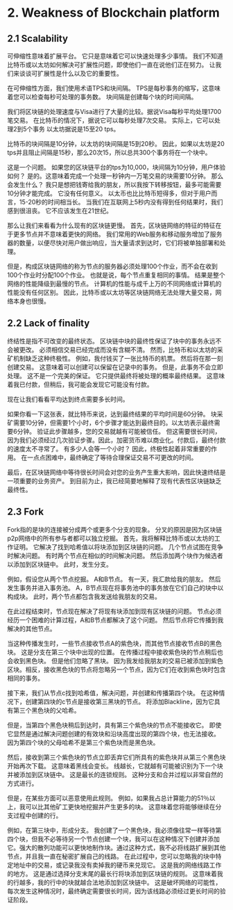 # 2. Weakness of Blockchain platform

## 2.1 Scalability
 
 
可伸缩性意味着扩展平台。
它只是意味着它可以快速处理多少事情。
我们不知道比特币或以太坊如何解决可扩展性问题，即使他们一直在说他们正在努力。
让我们来谈谈可扩展性是什么以及它的重要性。
 
在可伸缩性方面，我们使用术语TPS和块间隔。
TPS是每秒事务的缩写，这意味着您可以检查每秒可处理的事务数。
块间​​隔是创建每个块的时间间隔。
 
我们将区块链的处理速度与Visa进行了大量的比较。据说Visa每秒平均处理1700笔交易。
在比特币的情况下，据说它可以每秒处理7次交易。
实际上，它可以处理2到5个事务
 以太坊据说是15至20 tps。
 
比特币的块间隔是10分钟，以太坊的块间隔是15到20秒。
因此，如果以太坊是20 tps并且阻止间隔是15秒，那么20次15，所以总共300个事务将在一个块中。
 
 
这是一个问题。
 如果您的区块链平台的tps为10,000，块间隔为10分钟，用户体验如何？
是的。这意味着完成一个处理一秒钟内一万笔交易的块需要10分钟。
那么会发生什么？
我只是想把钱寄给我的朋友，所以我按下转移按钮，最多可能需要10分钟才能完成。
它没有任何意义。
以太币也比比特币短得多，但对于用户而言，15-20秒的时间相当长。
当我们在互联网上5秒内没有得到任何结果时，我们感到很沮丧。
它不应该发生在21世纪。
 
 
那么让我们来看看为什么现有的区块链更慢。
首先，区块链网络的特征的特征在于更多节点并不意味着更快的网络。
我们常用的Web服务和移动服务增加了服务器的数量，以便尽快对用户做出响应，当大量请求到达时，它们将被单独部署和处理。
 
但是，构成区块链网络的称为节点的服务器必须处理100个作业，而不会在收到100个作业时分配100个作业。
也就是说，每个节点重复相同的事情。
结果是整个网络的性能降级到最慢的节点。
计算机的性能与成千上万的不同网络或计算机的性能没有任何区别。
因此，比特币或以太坊等区块链网络无法处理大量交易，网络本身也很慢。
 
 
## 2.2 Lack of finality
 
 
终结性是指不可改变的最终状态。
区块链中块的最终性保证了块中的事务永远不会被更改。
必须相信交易已经完成而没有含糊不清。
然而，比特币和以太坊的采矿机制缺乏这种终极性。
例如，我付钱买了一张比特币的机票。
然后将在那一刻创建交易。
这意味着可以创建可以保留在记录中的事务。
 但是，此事务不会立即处理。
这不是一个完美的保证。
它只提供最终将被处理的概率最终结果。
这意味着我已付款，但稍后，我可能会发现它可能没有付款。
 
现在让我们看看平均达到终点需要多长时间。
 
如果你看一下这张表，就比特币来说，达到最终结果的平均时间是60分钟。
块采矿需要10分钟，但需要1个小时，6个步骤才能达到最终目的。以太坊表示最终需要6分钟。
验证此步骤越多，您的交易就越有可能被信任。
但这需要很长时间，因为我们必须经过几次验证步骤。因此，加密货币难以商业化。付款后，最终付款的速度太不寻常了。
 有多少人会等一个小时？
因此，终极性起着非常重要的作用。
在一点点困难中，最终确定了等待合理保证交易不可更改的时间。
 
最后，在区块链网络中等待很长时间会对您的业务产生重大影响，因此快速终结是一项重要的业务资产。
到目前为止，我已经简要地解释了现有代表性区块链缺乏最终性。
 
## 2.3 Fork
 
 
Fork指的是块的连接被分成两个或更多个分支的现象。
分叉的原因是因为区块链p2p网络中的所有参与者都可以独立挖掘。
首先，我将解释比特币或以太坊的工作证明。
它解决了找到哈希值以将块添加到区块链的问题。
几个节点试图在竞争时解决问题。
有时两个节点在相似的时间解决问题。
然后添加两个块作为候选者以添加到区块链中。
此时，发生分支。

 
 
例如，假设您从两个节点挖掘。
A和B节点。
有一天，我汇款给我的朋友。
然后发生事务并进入事务池。
A，B节点现在将事务池中的事务放在它们自己的块中以构成块。
此时，两个节点都包含我发送给我朋友的交易。
 
在此过程结束时，节点现在解决了将现有块添加到现有区块链的问题。
节点必须经历一个困难的计算过程，A和B节点都解决了这个问题。
然后节点将它传播到我解决的其他节点。
 

 
当这种传播发生时，一些节点接收节点A的紫色块，而其他节点接收节点B的黑色块。
这是分支在第三个块中出现的位置。
在传播过程中接收紫色块的节点稍后也会收到黑色块。
但是他们忽略了黑块。
因为我发给我朋友的交易已被添加到紫色区块。相反，接收黑色块的节点将忽略另一个节点，因为它们在收到紫色块时包含相同的事务。
 
接下来，我们从节点c找到哈希值，解决问题，并创建和传播第四个块。
在这种情况下，创建第四块的c节点是接收第三黑块的节点。
将添加Blackline，因为它具有第三个黑色块的父哈希。
 
但是，当第四个黑色块稍后到达时，具有第三个紫色块的节点不能接收它。
即使它显然是通过解决问题创建的有效块和沿块高度出现的第四个块，也无法接收。
因为第四个块的父母哈希不是第三个紫色块而是黑色块。
 
然后，接收到第三个紫色块的节点立即丢弃它们所具有的紫色块并从第三个黑色块开始再次下载。
这意味着黑线会变长。
线越长，它就越有可能被识别为下一个块并被添加到区块链中。
这是最长的连锁规则。
这种分支和合并过程以非常自然的方式进行。
 
但是，在某些方面可以恶意使用此规则。
例如，如果我占总计算能力的51％以上，我可以比其他矿工更快地挖掘并产生更多的块。
这意味着您将能够继续在分支过程中创建的行。
 
例如，在第三块中，形成分支。
我创建了一个黑色块，我必须像往常一样等待第四个块，但我不必等待另一个节点创建一个块，我可以在这种情况下创建并添加它。强大的散列功能可以更快地制作块。通过这种方式，我不必将线路扩展到其他节点，并且我一直在秘密扩展自己的线路。
在此过程中，您可以忽略我的块中特定地址中的交易，或记录我没有卖掉我的硬币来兑现它。
这是我的网络线路工作的地方。
这是通过选择分支末尾的最长行将块添加到区块链的规则。
这意味着我的行越多，我的行中的块就越合法地添加到区块链中。
这是破坏网络的可能性，每次发生这种情况时，最终确定需要很长时间，因为该线路必须经过更长时间的验证阶段。
